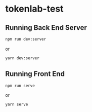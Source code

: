 # tokenlab-test
 
## Running Back End Server

```bash
npm run dev:server
```

or

```bash
yarn dev:server
```

## Running Front End

```bash
npm run serve
```

or

```bash
yarn serve
```
